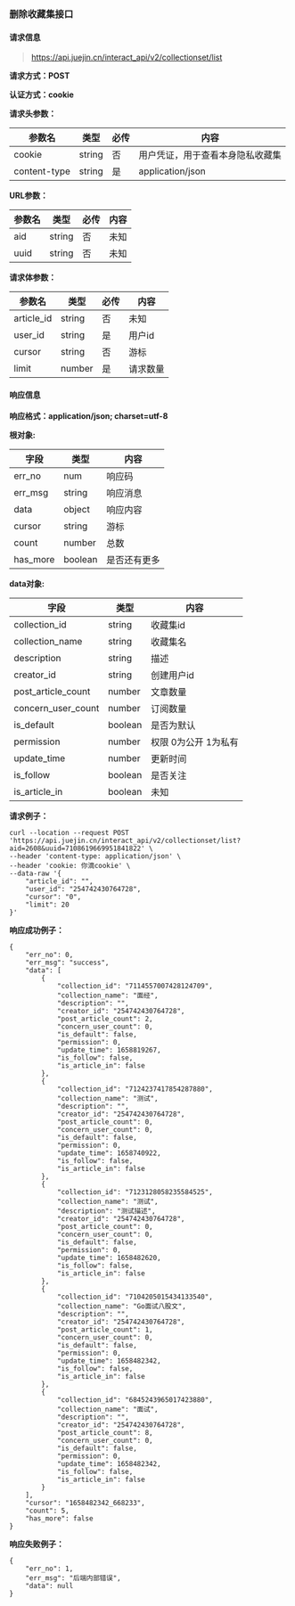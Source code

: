 ### 删除收藏集接口

#### 请求信息

> https://api.juejin.cn/interact_api/v2/collectionset/list

**请求方式：POST**

**认证方式：cookie**

**请求头参数：**

| 参数名       | 类型   | 必传 | 内容                             |
| ------------ | ------ | ---- | -------------------------------- |
| cookie       | string | 否   | 用户凭证，用于查看本身隐私收藏集 |
| content-type | string | 是   | application/json                 |

**URL参数：**

| 参数名 | 类型   | 必传 | 内容 |
| ------ | ------ | ---- | ---- |
| aid    | string | 否   | 未知 |
| uuid   | string | 否   | 未知 |

**请求体参数：**

| 参数名     | 类型   | 必传 | 内容     |
| ---------- | ------ | ---- | -------- |
| article_id | string | 否   | 未知     |
| user_id    | string | 是   | 用户id   |
| cursor     | string | 否   | 游标     |
| limit      | number | 是   | 请求数量 |



#### 响应信息

**响应格式：application/json; charset=utf-8**



**根对象:**

| 字段     | 类型    | 内容         |
| -------- | ------- | ------------ |
| err_no   | num     | 响应码       |
| err_msg  | string  | 响应消息     |
| data     | object  | 响应内容     |
| cursor   | string  | 游标         |
| count    | number  | 总数         |
| has_more | boolean | 是否还有更多 |

**data对象:**

| 字段               | 类型    | 内容                 |
| ------------------ | ------- | -------------------- |
| collection_id      | string  | 收藏集id             |
| collection_name    | string  | 收藏集名             |
| description        | string  | 描述                 |
| creator_id         | string  | 创建用户id           |
| post_article_count | number  | 文章数量             |
| concern_user_count | number  | 订阅数量             |
| is_default         | boolean | 是否为默认           |
| permission         | number  | 权限 0为公开 1为私有 |
| update_time        | number  | 更新时间             |
| is_follow          | boolean | 是否关注             |
| is_article_in      | boolean | 未知                 |

**请求例子：**

```
curl --location --request POST 'https://api.juejin.cn/interact_api/v2/collectionset/list?aid=2608&uuid=7108619669951841822' \
--header 'content-type: application/json' \
--header 'cookie: 你滴cookie' \
--data-raw '{
    "article_id": "",
    "user_id": "254742430764728",
    "cursor": "0",
    "limit": 20
}'
```



**响应成功例子：**

```
{
    "err_no": 0,
    "err_msg": "success",
    "data": [
        {
            "collection_id": "7114557007428124709",
            "collection_name": "面经",
            "description": "",
            "creator_id": "254742430764728",
            "post_article_count": 2,
            "concern_user_count": 0,
            "is_default": false,
            "permission": 0,
            "update_time": 1658819267,
            "is_follow": false,
            "is_article_in": false
        },
        {
            "collection_id": "7124237417854287880",
            "collection_name": "测试",
            "description": "",
            "creator_id": "254742430764728",
            "post_article_count": 0,
            "concern_user_count": 0,
            "is_default": false,
            "permission": 0,
            "update_time": 1658740922,
            "is_follow": false,
            "is_article_in": false
        },
        {
            "collection_id": "7123128058235584525",
            "collection_name": "测试",
            "description": "测试描述",
            "creator_id": "254742430764728",
            "post_article_count": 0,
            "concern_user_count": 0,
            "is_default": false,
            "permission": 0,
            "update_time": 1658482620,
            "is_follow": false,
            "is_article_in": false
        },
        {
            "collection_id": "7104205015434133540",
            "collection_name": "Go面试八股文",
            "description": "",
            "creator_id": "254742430764728",
            "post_article_count": 1,
            "concern_user_count": 0,
            "is_default": false,
            "permission": 0,
            "update_time": 1658482342,
            "is_follow": false,
            "is_article_in": false
        },
        {
            "collection_id": "6845243965017423880",
            "collection_name": "面试",
            "description": "",
            "creator_id": "254742430764728",
            "post_article_count": 8,
            "concern_user_count": 0,
            "is_default": false,
            "permission": 0,
            "update_time": 1658482342,
            "is_follow": false,
            "is_article_in": false
        }
    ],
    "cursor": "1658482342_668233",
    "count": 5,
    "has_more": false
}
```



**响应失败例子：**

```
{
    "err_no": 1,
    "err_msg": "后端内部错误",
    "data": null
}
```

